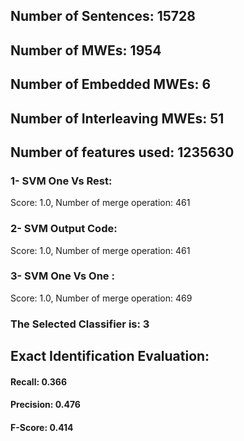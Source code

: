 ## Number of Sentences: 15728
## Number of MWEs: 1954

## Number of Embedded MWEs: 6

## Number of Interleaving MWEs: 51
## Number of features used: 1235630

### 1- SVM One Vs Rest: 
Score: 1.0, Number of merge operation: 461
### 2- SVM Output Code: 
Score: 1.0, Number of merge operation: 461
### 3- SVM One Vs One : 
Score: 1.0, Number of merge operation: 469
### The Selected Classifier is: 3
## Exact Identification Evaluation: 
#### Recall: 0.366
#### Precision: 0.476
#### F-Score: 0.414
